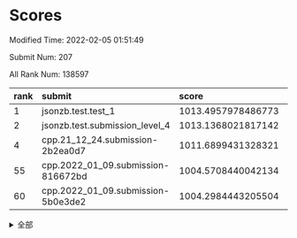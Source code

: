 # Scores

Modified Time: 2022-02-05 01:51:49

Submit Num: 207

All Rank Num: 138597

| rank |               submit               |       score        |       sigma        | pk_num |
| :--- | :--------------------------------- | :----------------- | :----------------- | :----- |
| 1    | jsonzb.test.test_1                 | 1013.4957978486773 | 0.7836644699844746 | 2680   |
| 2    | jsonzb.test.submission_level_4     | 1013.1368021817142 | 0.7930930283979832 | 2678   |
| 4    | cpp.21_12_24.submission-2b2ea0d7   | 1011.6899431328321 | 0.7615224617201563 | 2680   |
| 55   | cpp.2022_01_09.submission-816672bd | 1004.5708440042134 | 0.708742792407761  | 2678   |
| 60   | cpp.2022_01_09.submission-5b0e3de2 | 1004.2984443205504 | 0.7074870038286    | 2680   |


<details>
<summary>全部</summary>

| rank |                 submit                 |       score        |       sigma        | pk_num |
| :--- | :------------------------------------- | :----------------- | :----------------- | :----- |
| 1    | jsonzb.test.test_1                     | 1013.4957978486773 | 0.7836644699844746 | 2680   |
| 2    | jsonzb.test.submission_level_4         | 1013.1368021817142 | 0.7930930283979832 | 2678   |
| 3    | gobigger.level_3.submission_level_3_45 | 1012.4404583633376 | 0.7774900562909755 | 2679   |
| 4    | cpp.21_12_24.submission-2b2ea0d7       | 1011.6899431328321 | 0.7615224617201563 | 2680   |
| 5    | gobigger.level_3.submission_level_3_2  | 1011.1034824594188 | 0.7799521890526937 | 2680   |
| 6    | gobigger.level_3.submission_level_3_34 | 1010.9002954365064 | 0.7544966287690453 | 2676   |
| 7    | gobigger.level_3.submission_level_3_1  | 1010.8400970415079 | 0.7715010249520493 | 2679   |
| 8    | gobigger.level_3.submission_level_3_3  | 1010.6823758419918 | 0.7653258286262657 | 2681   |
| 9    | gobigger.level_3.submission_level_3_12 | 1010.6713853834879 | 0.7600400382672928 | 2678   |
| 10   | gobigger.level_3.submission_level_3_21 | 1010.6456352657052 | 0.7780489544360999 | 2677   |
| 11   | gobigger.level_3.submission_level_3_0  | 1010.6437133389383 | 0.7644756852044    | 2677   |
| 12   | gobigger.level_3.submission_level_3_26 | 1010.6425630086117 | 0.762525288754272  | 2676   |
| 13   | gobigger.level_3.submission_level_3_20 | 1010.5915646734923 | 0.7647578375239165 | 2676   |
| 14   | gobigger.level_3.submission_level_3_35 | 1010.5081046355239 | 0.747033156185016  | 2680   |
| 15   | gobigger.level_3.submission_level_3_16 | 1010.4980044561926 | 0.7847602945359693 | 2677   |
| 16   | gobigger.level_3.submission_level_3_41 | 1010.4952579071011 | 0.7604341105450344 | 2675   |
| 17   | gobigger.level_3.submission_level_3_14 | 1010.3976470601909 | 0.7829206217830311 | 2681   |
| 18   | gobigger.level_3.submission_level_3_43 | 1010.3337116538057 | 0.7588881048297474 | 2678   |
| 19   | gobigger.level_3.submission_level_3_4  | 1010.2573214650895 | 0.7868111513489451 | 2673   |
| 20   | gobigger.level_3.submission_level_3_23 | 1010.2394905038042 | 0.7574143272175795 | 2679   |
| 21   | gobigger.level_3.submission_level_3_40 | 1010.1349674064325 | 0.7594346264094186 | 2677   |
| 22   | gobigger.level_3.submission_level_3_13 | 1010.1058966242036 | 0.7606677621619482 | 2677   |
| 23   | gobigger.level_3.submission_level_3_46 | 1010.0180416394686 | 0.7619453611822549 | 2680   |
| 24   | gobigger.level_3.submission_level_3_17 | 1009.9848186116665 | 0.7291858215233497 | 2680   |
| 25   | gobigger.level_3.submission_level_3_8  | 1009.9446167544174 | 0.7696920862327431 | 2681   |
| 26   | gobigger.level_3.submission_level_3_27 | 1009.9138160450163 | 0.7546363967513748 | 2684   |
| 27   | gobigger.level_3.submission_level_3_19 | 1009.9112297262262 | 0.762930269306263  | 2671   |
| 28   | gobigger.level_3.submission_level_3_6  | 1009.8552289574764 | 0.75228855065421   | 2679   |
| 29   | gobigger.level_3.submission_level_3_48 | 1009.7330011375697 | 0.7552234812519057 | 2676   |
| 30   | gobigger.level_3.submission_level_3_39 | 1009.6574443713262 | 0.7559037292553713 | 2675   |
| 31   | gobigger.level_3.submission_level_3_32 | 1009.631828902034  | 0.7623249094331435 | 2678   |
| 32   | gobigger.level_3.submission_level_3_47 | 1009.5994354660288 | 0.7608032396029434 | 2685   |
| 33   | gobigger.level_3.submission_level_3_44 | 1009.5894718946581 | 0.7529554713720864 | 2678   |
| 34   | gobigger.level_3.submission_level_3_42 | 1009.5826855793838 | 0.7579686765246951 | 2682   |
| 35   | gobigger.level_3.submission_level_3_25 | 1009.5706192147949 | 0.7482578571315462 | 2679   |
| 36   | gobigger.level_3.submission_level_3_37 | 1009.5243261897833 | 0.7458308622482563 | 2679   |
| 37   | gobigger.level_3.submission_level_3_30 | 1009.479893634711  | 0.7513287754028547 | 2677   |
| 38   | gobigger.level_3.submission_level_3_38 | 1009.4488257370347 | 0.743169333150561  | 2679   |
| 39   | gobigger.level_3.submission_level_3_22 | 1009.3536002486643 | 0.7575998916865114 | 2678   |
| 40   | gobigger.level_3.submission_level_3_5  | 1009.2743724962803 | 0.7633631812776144 | 2679   |
| 41   | gobigger.level_3.submission_level_3_31 | 1009.240857997685  | 0.7632304583627884 | 2684   |
| 42   | gobigger.level_3.submission_level_3_49 | 1009.2291114004644 | 0.7421405295886491 | 2677   |
| 43   | gobigger.level_3.submission_level_3_11 | 1009.2255259048102 | 0.7594107529703926 | 2679   |
| 44   | gobigger.level_3.submission_level_3_29 | 1009.1164176845089 | 0.7537437904151466 | 2680   |
| 45   | gobigger.level_3.submission_level_3_28 | 1009.0921517271144 | 0.7614132718129767 | 2679   |
| 46   | gobigger.level_3.submission_level_3_18 | 1009.0466199018356 | 0.7573243805597145 | 2683   |
| 47   | gobigger.level_3.submission_level_3_9  | 1008.9492435635198 | 0.7632927482144339 | 2681   |
| 48   | gobigger.level_3.submission_level_3_7  | 1008.8645902076322 | 0.75286527780273   | 2680   |
| 49   | gobigger.level_3.submission_level_3_36 | 1008.8187095681528 | 0.7410407748027427 | 2678   |
| 50   | gobigger.level_3.submission_level_3_15 | 1008.74569974803   | 0.7547704550653201 | 2676   |
| 51   | gobigger.level_3.submission_level_3_10 | 1008.6163787820617 | 0.7551169525725473 | 2677   |
| 52   | gobigger.level_3.submission_level_3_24 | 1008.2891823360682 | 0.749293635501209  | 2677   |
| 53   | gobigger.level_3.submission_level_3_33 | 1007.4359206387161 | 0.7597935493487741 | 2683   |
| 54   | gobigger.level_1.submission_level_1_12 | 1005.1058651044298 | 0.7188735976849021 | 2681   |
| 55   | cpp.2022_01_09.submission-816672bd     | 1004.5708440042134 | 0.708742792407761  | 2678   |
| 56   | gobigger.level_1.submission_level_1_36 | 1004.5095885986967 | 0.7129914734100409 | 2681   |
| 57   | gobigger.level_1.submission_level_1_43 | 1004.4639702124213 | 0.7064626052205779 | 2674   |
| 58   | gobigger.level_1.submission_level_1_31 | 1004.3384424863264 | 0.7261676045317219 | 2674   |
| 59   | gobigger.level_1.submission_level_1_16 | 1004.3039581165367 | 0.7144513315261014 | 2677   |
| 60   | cpp.2022_01_09.submission-5b0e3de2     | 1004.2984443205504 | 0.7074870038286    | 2680   |
| 61   | gobigger.level_1.submission_level_1_15 | 1004.296501851453  | 0.718298433708826  | 2681   |
| 62   | gobigger.level_1.submission_level_1_47 | 1004.2261578779575 | 0.7093797984763605 | 2677   |
| 63   | gobigger.level_1.submission_level_1_32 | 1004.1990620479711 | 0.718585248761121  | 2677   |
| 64   | gobigger.level_1.submission_level_1_10 | 1003.9249444419913 | 0.7108127074023006 | 2681   |
| 65   | gobigger.level_1.submission_level_1_45 | 1003.8478854504071 | 0.7054989157087216 | 2670   |
| 66   | gobigger.level_1.submission_level_1_35 | 1003.8404843220634 | 0.7105899715265936 | 2673   |
| 67   | gobigger.level_1.submission_level_1_26 | 1003.8262480785686 | 0.7182868795382235 | 2677   |
| 68   | gobigger.level_1.submission_level_1_21 | 1003.7266825526077 | 0.71779761211216   | 2680   |
| 69   | gobigger.level_1.submission_level_1_4  | 1003.7070013343148 | 0.7161520638654134 | 2681   |
| 70   | gobigger.level_1.submission_level_1_49 | 1003.6863198577056 | 0.71608686931462   | 2678   |
| 71   | gobigger.level_1.submission_level_1_9  | 1003.6770150926853 | 0.7143149549463788 | 2678   |
| 72   | gobigger.level_1.submission_level_1_41 | 1003.6708957375259 | 0.7135470665764501 | 2679   |
| 73   | gobigger.level_1.submission_level_1_24 | 1003.6600376083093 | 0.7241206493460364 | 2676   |
| 74   | gobigger.level_1.submission_level_1_13 | 1003.6486020901983 | 0.7088533195299648 | 2680   |
| 75   | gobigger.level_1.submission_level_1_20 | 1003.6174996117777 | 0.7176832538571468 | 2678   |
| 76   | gobigger.level_1.submission_level_1_34 | 1003.5524741616346 | 0.7090981474563819 | 2679   |
| 77   | gobigger.level_1.submission_level_1_14 | 1003.4674171026389 | 0.7078213930044007 | 2678   |
| 78   | gobigger.level_1.submission_level_1_48 | 1003.4638218466044 | 0.7249806425229453 | 2670   |
| 79   | gobigger.level_1.submission_level_1_39 | 1003.4286273670616 | 0.7106428042495375 | 2676   |
| 80   | gobigger.level_1.submission_level_1_6  | 1003.4055863662328 | 0.7152285562734608 | 2677   |
| 81   | gobigger.level_1.submission_level_1_8  | 1003.3302283954936 | 0.7208692270376524 | 2681   |
| 82   | gobigger.level_1.submission_level_1_18 | 1003.241064525685  | 0.7132612323296913 | 2677   |
| 83   | gobigger.level_1.submission_level_1_42 | 1003.2355489732041 | 0.7207419476089032 | 2673   |
| 84   | gobigger.level_1.submission_level_1_27 | 1003.2214642205691 | 0.711974097576257  | 2678   |
| 85   | gobigger.level_1.submission_level_1_23 | 1003.2005825052782 | 0.7210207335960623 | 2680   |
| 86   | gobigger.level_1.submission_level_1_19 | 1003.1335149015828 | 0.7171727782489253 | 2682   |
| 87   | gobigger.level_1.submission_level_1_25 | 1003.0762722490032 | 0.7100424367692055 | 2681   |
| 88   | gobigger.level_1.submission_level_1_30 | 1003.0078974964291 | 0.7211713795218005 | 2674   |
| 89   | gobigger.level_1.submission_level_1_7  | 1002.9513266753565 | 0.7190737813532364 | 2674   |
| 90   | gobigger.level_1.submission_level_1_40 | 1002.8473615088307 | 0.7175352103221024 | 2683   |
| 91   | gobigger.level_1.submission_level_1_5  | 1002.8358898936896 | 0.7179344924121425 | 2684   |
| 92   | gobigger.level_1.submission_level_1_1  | 1002.7925700173968 | 0.7142585966439408 | 2679   |
| 93   | gobigger.level_1.submission_level_1_37 | 1002.7495473282036 | 0.7179838875950804 | 2679   |
| 94   | gobigger.level_1.submission_level_1_17 | 1002.734779573762  | 0.7026703699972855 | 2677   |
| 95   | gobigger.level_1.submission_level_1_46 | 1002.7119401498472 | 0.7074944139014809 | 2677   |
| 96   | gobigger.level_1.submission_level_1_2  | 1002.6883268669081 | 0.7018106920391021 | 2678   |
| 97   | gobigger.level_1.submission_level_1_0  | 1002.5518162847685 | 0.7061836135373373 | 2676   |
| 98   | gobigger.level_1.submission_level_1_28 | 1002.4146776169175 | 0.7105745958005867 | 2675   |
| 99   | gobigger.level_1.submission_level_1_11 | 1002.2208249993258 | 0.7227239751315515 | 2677   |
| 100  | gobigger.level_1.submission_level_1_44 | 1002.1653672733878 | 0.7097050156379586 | 2675   |
| 101  | gobigger.level_1.submission_level_1_33 | 1002.0850620442817 | 0.7205386353182734 | 2677   |
| 102  | gobigger.level_1.submission_level_1_29 | 1001.683834841664  | 0.7113734569035742 | 2682   |
| 103  | gobigger.level_1.submission_level_1_22 | 1001.6247127848042 | 0.706062274324101  | 2676   |
| 104  | gobigger.level_1.submission_level_1_38 | 1001.3724047365786 | 0.7179226032661069 | 2680   |
| 105  | gobigger.level_1.submission_level_1_3  | 1000.5570122328156 | 0.7006656568648209 | 2672   |
| 106  | gobigger.random.submission_random_44   | 997.3813650593279  | 0.7014241938035883 | 2681   |
| 107  | gobigger.random.submission_random_37   | 996.999079645925   | 0.7059343518057511 | 2678   |
| 108  | gobigger.random.submission_random_1    | 996.8887139001487  | 0.7236936864228372 | 2683   |
| 109  | gobigger.random.submission_random_23   | 996.6857017109877  | 0.7136331906654392 | 2680   |
| 110  | gobigger.random.submission_random_35   | 996.6609001014523  | 0.6998674444950639 | 2678   |
| 111  | gobigger.random.submission_random_45   | 996.6404133156824  | 0.7115540684290702 | 2678   |
| 112  | gobigger.random.submission_random_46   | 996.6392379665699  | 0.7096401140827475 | 2676   |
| 113  | gobigger.random.submission_random_28   | 996.6179318393407  | 0.7125437812273282 | 2678   |
| 114  | gobigger.random.submission_random_20   | 996.6028813100428  | 0.7105486356788564 | 2681   |
| 115  | gobigger.random.submission_random_38   | 996.5467917223397  | 0.7180640250407158 | 2675   |
| 116  | gobigger.random.submission_random_31   | 996.5262182814887  | 0.7061438199579388 | 2676   |
| 117  | gobigger.random.submission_random_47   | 996.5137801417183  | 0.7037436197349055 | 2674   |
| 118  | gobigger.random.submission_random_25   | 996.464093698409   | 0.7029336534898    | 2672   |
| 119  | gobigger.random.submission_random_24   | 996.4606744147118  | 0.7193328000945102 | 2683   |
| 120  | gobigger.random.submission_random_7    | 996.4513921124545  | 0.7187257918086768 | 2674   |
| 121  | gobigger.random.submission_random_14   | 996.4283666642198  | 0.7208864596142924 | 2678   |
| 122  | gobigger.random.submission_random_27   | 996.3920856753798  | 0.7076104943918793 | 2680   |
| 123  | gobigger.random.submission_random_3    | 996.2556843168087  | 0.7136140531835834 | 2676   |
| 124  | gobigger.random.submission_random_40   | 996.2222329956759  | 0.7220358522428397 | 2681   |
| 125  | gobigger.random.submission_random_9    | 996.2052609336902  | 0.711699427698572  | 2680   |
| 126  | gobigger.random.submission_random_30   | 996.1471320272004  | 0.6958884013930958 | 2678   |
| 127  | gobigger.random.submission_random_22   | 996.1135286087433  | 0.711458062246256  | 2676   |
| 128  | gobigger.random.submission_random_32   | 996.1126341074369  | 0.7151584441349489 | 2679   |
| 129  | gobigger.random.submission_random_48   | 996.069747947988   | 0.7127372490619861 | 2679   |
| 130  | gobigger.random.submission_random_2    | 995.9577130385513  | 0.7103720381178499 | 2675   |
| 131  | gobigger.random.submission_random_11   | 995.9331157443632  | 0.7163569219073744 | 2677   |
| 132  | gobigger.random.submission_random_16   | 995.9226396624514  | 0.7289322894286963 | 2674   |
| 133  | gobigger.random.submission_random_4    | 995.8815769153168  | 0.7021064142782072 | 2684   |
| 134  | gobigger.random.submission_random_36   | 995.8702370980662  | 0.7231015779544051 | 2676   |
| 135  | gobigger.random.submission_random_41   | 995.8570013080013  | 0.7106741928233598 | 2678   |
| 136  | gobigger.random.submission_random_10   | 995.8059893971966  | 0.7134376555912887 | 2676   |
| 137  | gobigger.random.submission_random_21   | 995.7422779946123  | 0.7140814082200817 | 2681   |
| 138  | gobigger.random.submission_random_29   | 995.6974897377884  | 0.7013918429840403 | 2677   |
| 139  | gobigger.random.submission_random_13   | 995.6438174983563  | 0.7072205142830441 | 2684   |
| 140  | gobigger.random.submission_random_49   | 995.602767425876   | 0.7063492789752126 | 2678   |
| 141  | gobigger.random.submission_random_15   | 995.5997020740215  | 0.7238100144191801 | 2683   |
| 142  | gobigger.random.submission_random_43   | 995.5881644859302  | 0.7158295048962378 | 2680   |
| 143  | gobigger.random.submission_random_8    | 995.3094215030949  | 0.7131393922591297 | 2676   |
| 144  | gobigger.random.submission_random_19   | 995.2814216494787  | 0.7139799602201351 | 2673   |
| 145  | gobigger.random.submission_random_5    | 995.2288959034474  | 0.7101476931835015 | 2674   |
| 146  | gobigger.random.submission_random_6    | 995.1049818110388  | 0.7281304230928219 | 2675   |
| 147  | gobigger.random.submission_random_0    | 994.9400236592642  | 0.7241934570607974 | 2677   |
| 148  | gobigger.random.submission_random_12   | 994.8988008036722  | 0.7170768721374081 | 2673   |
| 149  | gobigger.random.submission_random_17   | 994.8606839810437  | 0.7117769298700576 | 2679   |
| 150  | gobigger.random.submission_random_33   | 994.8206552855916  | 0.7058735592053657 | 2677   |
| 151  | gobigger.random.submission_random_18   | 994.7357297239073  | 0.7165180190054616 | 2670   |
| 152  | gobigger.random.submission_random_26   | 994.5647516680777  | 0.7271269138843118 | 2681   |
| 153  | gobigger.random.submission_random_42   | 994.4319028027245  | 0.7235229892199848 | 2679   |
| 154  | gobigger.random.submission_random_34   | 994.3915055625871  | 0.7291526782839707 | 2676   |
| 155  | gobigger.level_2.submission_level_2_47 | 994.1894835083706  | 0.715056150226563  | 2684   |
| 156  | gobigger.random.submission_random_39   | 993.9372705778779  | 0.7291840603535179 | 2677   |
| 157  | gobigger.level_2.submission_level_2_31 | 993.6596704662203  | 0.7408805901040536 | 2680   |
| 158  | gobigger.level_2.submission_level_2_40 | 993.5216258622502  | 0.7293675531385864 | 2676   |
| 159  | gobigger.level_2.submission_level_2_2  | 993.4146646401273  | 0.7337295347123467 | 2678   |
| 160  | gobigger.level_2.submission_level_2_14 | 993.375345977672   | 0.7539466066955749 | 2677   |
| 161  | gobigger.level_2.submission_level_2_3  | 993.2902590003431  | 0.7492472285334896 | 2676   |
| 162  | gobigger.level_2.submission_level_2_6  | 993.2854796025784  | 0.736593713410711  | 2683   |
| 163  | gobigger.level_2.submission_level_2_23 | 993.2124130433492  | 0.7408487728334906 | 2682   |
| 164  | gobigger.level_2.submission_level_2_49 | 993.1714532773776  | 0.7433157789259575 | 2677   |
| 165  | gobigger.level_2.submission_level_2_12 | 993.1308469074429  | 0.7300925146087938 | 2683   |
| 166  | gobigger.level_2.submission_level_2_36 | 993.0968328965424  | 0.7368837096529393 | 2679   |
| 167  | gobigger.level_2.submission_level_2_22 | 993.0830439102838  | 0.7492174546514763 | 2677   |
| 168  | gobigger.level_2.submission_level_2_9  | 993.0805409029477  | 0.7344902972806414 | 2680   |
| 169  | gobigger.level_2.submission_level_2_8  | 993.0238873770385  | 0.7283130810074978 | 2675   |
| 170  | gobigger.level_2.submission_level_2_15 | 992.9665748627539  | 0.7578775147610134 | 2676   |
| 171  | gobigger.level_2.submission_level_2_27 | 992.8862128705159  | 0.7377129244105154 | 2678   |
| 172  | gobigger.level_2.submission_level_2_25 | 992.8538822869651  | 0.7400603272782319 | 2682   |
| 173  | gobigger.level_2.submission_level_2_34 | 992.8476258197165  | 0.7392618934890277 | 2677   |
| 174  | gobigger.level_2.submission_level_2_44 | 992.778455846828   | 0.7278995720487694 | 2681   |
| 175  | gobigger.level_2.submission_level_2_0  | 992.736109481176   | 0.7440794087032105 | 2680   |
| 176  | gobigger.level_2.submission_level_2_37 | 992.7069852267583  | 0.7290219137484439 | 2682   |
| 177  | gobigger.level_2.submission_level_2_32 | 992.4442381981384  | 0.7451511172879518 | 2677   |
| 178  | gobigger.level_2.submission_level_2_18 | 992.397068469663   | 0.7439773685314783 | 2679   |
| 179  | gobigger.level_2.submission_level_2_20 | 992.312895814895   | 0.7684239480438635 | 2677   |
| 180  | gobigger.level_2.submission_level_2_21 | 992.304513329934   | 0.7327152150877951 | 2679   |
| 181  | gobigger.level_2.submission_level_2_42 | 992.2312965403358  | 0.7441128127021935 | 2677   |
| 182  | gobigger.level_2.submission_level_2_13 | 992.196827008183   | 0.7316035435073356 | 2677   |
| 183  | gobigger.level_2.submission_level_2_24 | 991.9919928562715  | 0.7355395949942655 | 2679   |
| 184  | gobigger.level_2.submission_level_2_30 | 991.9193333938878  | 0.7615427647101772 | 2679   |
| 185  | gobigger.level_2.submission_level_2_26 | 991.8846475394955  | 0.7524171814664764 | 2678   |
| 186  | gobigger.level_2.submission_level_2_39 | 991.8726625358693  | 0.7379763799202187 | 2682   |
| 187  | gobigger.level_2.submission_level_2_33 | 991.8431595626231  | 0.7618037622009252 | 2677   |
| 188  | gobigger.level_2.submission_level_2_35 | 991.8234978438687  | 0.7423334590617205 | 2679   |
| 189  | gobigger.level_2.submission_level_2_46 | 991.7399674891598  | 0.737847727086549  | 2681   |
| 190  | gobigger.level_2.submission_level_2_1  | 991.7224062047356  | 0.7591318332640327 | 2681   |
| 191  | gobigger.level_2.submission_level_2_19 | 991.6827192955734  | 0.7367058679247735 | 2683   |
| 192  | gobigger.level_2.submission_level_2_11 | 991.6652955475216  | 0.7705928918227256 | 2680   |
| 193  | gobigger.level_2.submission_level_2_4  | 991.6633312594462  | 0.7480578288218105 | 2684   |
| 194  | gobigger.level_2.submission_level_2_43 | 991.6543611768541  | 0.7644577192473988 | 2678   |
| 195  | gobigger.level_2.submission_level_2_38 | 991.6491180375052  | 0.7634251283911175 | 2679   |
| 196  | gobigger.level_2.submission_level_2_7  | 991.6032850032005  | 0.7491877154264219 | 2670   |
| 197  | gobigger.level_2.submission_level_2_17 | 991.5173224521265  | 0.7438466040288637 | 2679   |
| 198  | gobigger.level_2.submission_level_2_10 | 991.3540916849646  | 0.7565822557783812 | 2680   |
| 199  | gobigger.level_2.submission_level_2_48 | 991.1748193640509  | 0.7693058228063426 | 2675   |
| 200  | gobigger.level_2.submission_level_2_5  | 990.8663181024575  | 0.7589353932342089 | 2676   |
| 201  | gobigger.level_2.submission_level_2_41 | 990.7066958702364  | 0.759873168951192  | 2676   |
| 202  | gobigger.level_2.submission_level_2_16 | 990.6031859954974  | 0.7553399392063699 | 2680   |
| 203  | gobigger.level_2.submission_level_2_28 | 990.5940022000092  | 0.7486479426121012 | 2677   |
| 204  | gobigger.level_2.submission_level_2_45 | 990.1292090523441  | 0.774323247333597  | 2679   |
| 205  | gobigger.level_2.submission_level_2_29 | 989.8292939011993  | 0.7695807345656027 | 2678   |
| 206  | gobigger.none.submission_none_0        | 977.4734349039317  | 1.3921039510789404 | 2680   |
| 207  | gobigger.none.submission_none_1        | 975.8479058036821  | 1.469671758562499  | 2682   |

</details>